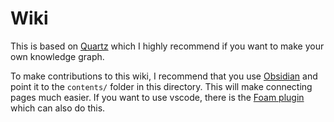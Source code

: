 # Wiki

This is based on [Quartz](https://github.com/jackyzha0/quartz) which I highly recommend if you want to make your own knowledge graph.

To make contributions to this wiki, I recommend that you use [Obsidian](https://obsidian.md/) and point it to the `contents/` folder in this directory. This will make connecting pages much easier. If you want to use vscode, there is the [Foam plugin](https://foambubble.github.io/foam/) which can also do this.
